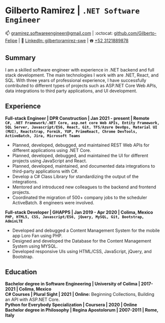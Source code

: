# Gilberto Ramirez | `.NET Software Engineer`

:mailbox: [gramirez.softwareengineer@gmail.com](#)    |    :octocat: [github.com/Gilberto-Felipe](https://github.com/Gilberto-Felipe)    |   :link: [LinkedIn: gilbertoramirez-swe](https://www.linkedin.com/in/gilbertoramirez-swe/)   | :phone: [+52 3121889878]()

## Summary  

I am a skilled software engineer with experience in .NET backend and full stack development. The main technologies I work with are .NET, React, and SQL. With three years of professional experience, I have successfully contributed to different types of projects such as ASP.NET Core Web APIs, data integrations to third party applications, and UI development.  

## Experience  

**Full-stack Engineer | DPR Construction | Jan 2021 - present | Remote**  
**`C#, .NET Framework/.NET Core, asp.net core Web APIs, Entity Framework, SQL Server, Javascript/ES6, React, Git, TFS/Azure DevOps, Material UI (MUI), Reactstrap, Formik, YUP, PrimeReact, Chrome DevTools, ActiveBatch, Jira, Microsoft Teams`**  
* Planned, developed, debugged, and maintained REST Web APIs for different applications using .NET Core.
* Planned, developed, debugged, and maintained the UI for different projects using JavaScript and React.
* Planned, developed, maintained, and documented data integrations to third-party applications with C#.
* Develop a C# Class Library for standardizing the output of the integrations.
* Mentored and introduced new colleagues to the backend and frontend projects.
* Coordinated the migration of 500+ company jobs to the scheduler ActiveBatch. 8 engineers were involved.


**Full-stack Developer | GHAPPS | Jan 2019 - Apr 2020 | Colima, Mexico**  
**`PHP, HTML5, CSS, Javascript/ES6, jQuery, MySQL, Git, Bootstrap, AdminLTE`**  
* Developed and debugged a Content Management System for the mobile app Loro Fan using PHP.
* Designed and developed the Database for the Content Management System using MYSQL.
* Developed responsive UIs using HTML/CSS, JavaScript, jQuery, and Bootstrap.


## Education  
**Bachelor degree in Software Engineering | University of Colima | 2017-2021 | Colima, Mexico**  
**C# Courses | Plural Sight | 2021 | Online:** Beginning Collections, Building an API with ASP.NET Core.  
**Python for Everybody Specialization | Coursera | 2020 | Online**  
**Bachelor degree in Philosophy | Regina Apostolorum | 2007-2011 | Rome, Italy**  